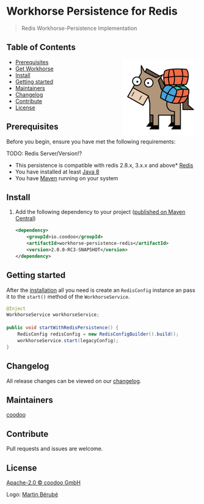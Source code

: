 # Workhorse Persistence for Redis

> Redis Workhorse-Persistence Implementation

## Table of Contents
<img align="right" height="200px" src="logo.png">

- [Prerequisites](#prerequisites)
- [Get Workhorse](#get-workhorse)
- [Install](#install)
- [Getting started](#getting-started)
- [Maintainers](#maintainers)
- [Changelog](#changelog)
- [Contribute](#contribute)
- [License](#license)
  

## Prerequisites

Before you begin, ensure you have met the following requirements:

TODO: Redis Server/Version!?
* This persistence is compatible with redis 2.8.x, 3.x.x and above* [Redis](https://redis.io/download)
* You have installed at least [Java 8](http://www.oracle.com/technetwork/java/javase/downloads/jdk8-downloads-2133151.html)
* You have [Maven](https://maven.apache.org/download.cgi) running on your system


## Install

1. Add the following dependency to your project ([published on Maven Central](https://search.maven.org/artifact/io.coodoo/workhorse-persistence-legacy/))
   
   ```xml
   <dependency>
       <groupId>io.coodoo</groupId>
       <artifactId>workhorse-persistence-redis</artifactId>
       <version>2.0.0-RC3-SNAPSHOT</version>
   </dependency>
   ```

## Getting started

After the [installation](#install) all you need is create an `RedisConfig` instance an pass it to the `start()` method of the `WorkhorseService`.

```java
@Inject
WorkhorseService workhorseService;

public void startWithRedisPersistence() {
    RedisConfig redisConfig = new RedisConfigBuilder().build();
    workhorseService.start(legacyConfig);
}
```


## Changelog

All release changes can be viewed on our [changelog](./CHANGELOG.md).


## Maintainers

[coodoo](https://github.com/orgs/coodoo-io/people)


## Contribute

Pull requests and issues are welcome.


## License

[Apache-2.0 © coodoo GmbH](./LICENSE)

Logo: [Martin Bérubé](http://www.how-to-draw-funny-cartoons.com)
  
